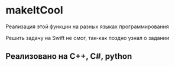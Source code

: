 # makeItCool
Реализация этой функции на разных языках программирования

Решить задачу на Swift не смог, так-как поздно узнал о задании

## Реализовано на C++, C#, python
